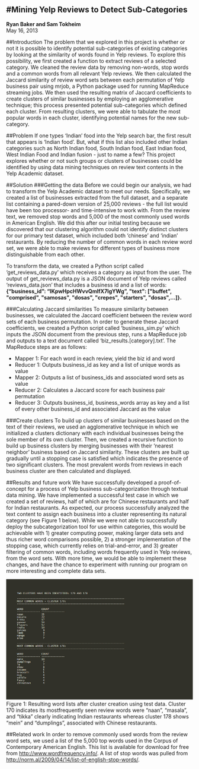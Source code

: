 #Mining Yelp Reviews to Detect Sub-Categories
-------------------------------------------------------
**Ryan Baker and Sam Tokheim**<br />
May 16, 2013

##Introduction
The problem that we explored in this project is whether or not it is possible to identify potential sub-categories of existing categories by looking at the similarity of words found in Yelp reviews. To explore this possibility, we first created a function to extract reviews of a selected category. We cleaned the review data by removing non-words, stop words and a common words from all relevant Yelp reviews. We then calculated the Jaccard similarity of review word sets between each permutation of Yelp business pair using mrjob, a Python package used for running MapReduce streaming jobs. We then used the resulting matrix of Jaccard coefficients to create clusters of similar businesses by employing an agglomerative technique; this process presented potential sub-categories which defined each cluster. From resulting clusters, we were able to tabulate the most popular words in each cluster, identifying potential names for the new sub-category.

##Problem 
If one types ‘Indian’ food into the Yelp search bar, the first result that appears is ‘Indian food’. But, what if this list also included other Indian categories such as North Indian food, South Indian food, East Indian food, West Indian Food and Indian fusion - just to name a few? This project explores whether or not such groups or clusters of businesses could be identified by using data mining techniques on review text contents in the Yelp Academic dataset.

##Solution
###Getting the data
Before we could begin our analysis, we had to transform the Yelp Academic dataset to meet our needs. Specifically, we created a list of businesses extracted from the full dataset, and a separate list containing a pared-down version of 25,000 reviews - the full list would have been too processor- and time-intensive to work with. From the review text, we removed stop words and 5,000 of the most commonly used words in American English. We did this after our initial testing because we discovered that our clustering algorithm could not identify distinct clusters for our primary test dataset, which included both ‘chinese’ and ‘indian’ restaurants. By reducing the number of common words in each review word set, we were able to make reviews for different types of business more distinguishable from each other.

To transform the data, we created a Python script called ‘get_reviews_data.py’ which receives a category as input from the user. The output of get_reviews_data.py is a JSON document of Yelp reviews called ‘reviews_data.json’ that includes a business id and a list of words: 
**{“business_id”: “IKpwHpcHWvvQmlfX7IgYWg”, "text": ["buffet", "comprised", "samosas", "dosas", "crepes", "starters", "dosas",...]}.**

###Calculating Jaccard similarities
To measure similarity between businesses, we calculated the Jaccard coefficient between the review word sets of each business permutation. In order to generate these Jaccard coefficients, we created a Python script called ‘business_sim.py’ which inputs the JSON document from the previous step, runs a MapReduce job and outputs to a text document called ‘biz_results.[category].txt’. The MapReduce steps are as follows:
	
* Mapper 1: For each word in each review, yield the biz id and word
* Reducer 1:  Outputs business_id as key and a list of unique words as value
* Mapper 2: Outputs a list of business_ids and associated word sets as value
* Reducer 2: Calculates a Jaccard score for each business pair permutation
* Reducer 3: Outputs business_id, business_words array as key and a list of every other business_id and associated Jaccard as the value


###Create clusters
To build up clusters of similar businesses based on the text of their reviews, we used an agglomerative technique in which we initialized a clusters dictionary with each individual businesses being the sole member of its own cluster. Then, we created a recursive function to build up business clusters by merging businesses with their ‘nearest neighbor’ business based on Jaccard similarity. These clusters are built up gradually until a stopping case is satisfied which indicates the presence of two significant clusters. The most prevalent words from reviews in each business cluster are then calculated and displayed.

##Results and future work
We have successfully developed a proof-of-concept for a process of Yelp business sub-categorization through textual data mining. We have implemented a successful test case in which we created a set of reviews, half of which are for Chinese restaurants and half for Indian restaurants. As expected, our process successfully analyzed the text content to assign each business into a cluster representing its natural category (see Figure 1 below). While we were not able to successfully deploy the subcategorization tool for use within categories, this would be achievable with 1) greater computing power, making larger data sets and thus richer word comparisons possible, 2) a stronger implementation of the stopping case, which currently relies on trial-and-error, and 3) greater filtering of common words, including words frequently used in Yelp reviews, from the word sets. With more time, we would be able to implement these changes, and have the chance to experiment with running our program on more interesting and complete data sets.


![Figure 1](/results/results2.jpg)
Figure 1: Resulting word lists after cluster creation using test data. Cluster 170 indicates its mostfrequently seen review words were “naan”, “masala”, and “tikka” clearly indicating Indian restaurants whereas cluster 178 shows “mein” and “dumplings”, associated with Chinese restaurants.

##Related work 
In order to remove commonly used words from the review word sets, we used a list of the 5,000 top words used in the Corpus of Contemporary American English. This list is available for download for free from http://www.wordfrequency.info/. A list of stop words was pulled from http://norm.al/2009/04/14/list-of-english-stop-words/.
